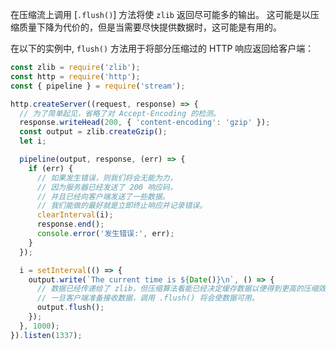 
在压缩流上调用 [`.flush()`] 方法将使 `zlib` 返回尽可能多的输出。
这可能是以压缩质量下降为代价的，但是当需要尽快提供数据时，这可能是有用的。

在以下的实例中, `flush()` 方法用于将部分压缩过的 HTTP 响应返回给客户端：
```js
const zlib = require('zlib');
const http = require('http');
const { pipeline } = require('stream');

http.createServer((request, response) => {
  // 为了简单起见，省略了对 Accept-Encoding 的检测。
  response.writeHead(200, { 'content-encoding': 'gzip' });
  const output = zlib.createGzip();
  let i;

  pipeline(output, response, (err) => {
    if (err) {
      // 如果发生错误，则我们将会无能为力，
      // 因为服务器已经发送了 200 响应码，
      // 并且已经向客户端发送了一些数据。 
      // 我们能做的最好就是立即终止响应并记录错误。
      clearInterval(i);
      response.end();
      console.error('发生错误:', err);
    }
  });

  i = setInterval(() => {
    output.write(`The current time is ${Date()}\n`, () => {
      // 数据已经传递给了 zlib，但压缩算法看能已经决定缓存数据以便得到更高的压缩效率。
      // 一旦客户端准备接收数据，调用 .flush() 将会使数据可用。
      output.flush();
    });
  }, 1000);
}).listen(1337);
```

